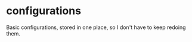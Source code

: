 configurations
==============

Basic configurations, stored in one place, so I don't have to keep redoing them.
